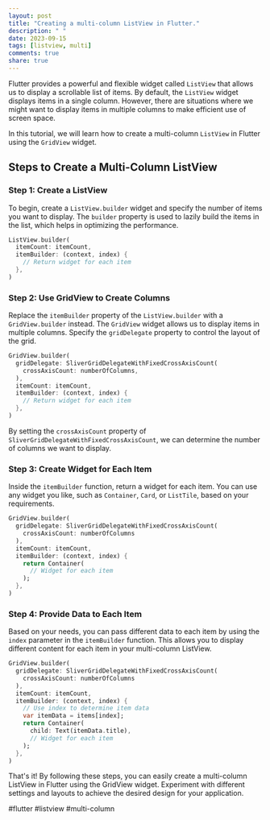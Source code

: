 ```yaml
---
layout: post
title: "Creating a multi-column ListView in Flutter."
description: " "
date: 2023-09-15
tags: [listview, multi]
comments: true
share: true
---
```


Flutter provides a powerful and flexible widget called `ListView` that allows us to display a scrollable list of items. By default, the `ListView` widget displays items in a single column. However, there are situations where we might want to display items in multiple columns to make efficient use of screen space.

In this tutorial, we will learn how to create a multi-column `ListView` in Flutter using the `GridView` widget.

## Steps to Create a Multi-Column ListView

### Step 1: Create a ListView

To begin, create a `ListView.builder` widget and specify the number of items you want to display. The `builder` property is used to lazily build the items in the list, which helps in optimizing the performance.

```dart
ListView.builder(
  itemCount: itemCount,
  itemBuilder: (context, index) {
    // Return widget for each item
  },
)
```

### Step 2: Use GridView to Create Columns

Replace the `itemBuilder` property of the `ListView.builder` with a `GridView.builder` instead. The `GridView` widget allows us to display items in multiple columns. Specify the `gridDelegate` property to control the layout of the grid.

```dart
GridView.builder(
  gridDelegate: SliverGridDelegateWithFixedCrossAxisCount(
    crossAxisCount: numberOfColumns,
  ),
  itemCount: itemCount,
  itemBuilder: (context, index) {
    // Return widget for each item
  },
)
```

By setting the `crossAxisCount` property of `SliverGridDelegateWithFixedCrossAxisCount`, we can determine the number of columns we want to display.

### Step 3: Create Widget for Each Item

Inside the `itemBuilder` function, return a widget for each item. You can use any widget you like, such as `Container`, `Card`, or `ListTile`, based on your requirements.

```dart
GridView.builder(
  gridDelegate: SliverGridDelegateWithFixedCrossAxisCount(
    crossAxisCount: numberOfColumns
  ),
  itemCount: itemCount,
  itemBuilder: (context, index) {
    return Container(
      // Widget for each item
    );
  },
)
```

### Step 4: Provide Data to Each Item

Based on your needs, you can pass different data to each item by using the `index` parameter in the `itemBuilder` function. This allows you to display different content for each item in your multi-column ListView.

```dart
GridView.builder(
  gridDelegate: SliverGridDelegateWithFixedCrossAxisCount(
    crossAxisCount: numberOfColumns
  ),
  itemCount: itemCount,
  itemBuilder: (context, index) {
    // Use index to determine item data
    var itemData = items[index];
    return Container(
      child: Text(itemData.title),
      // Widget for each item
    );
  },
)
```

That's it! By following these steps, you can easily create a multi-column ListView in Flutter using the GridView widget. Experiment with different settings and layouts to achieve the desired design for your application.

#flutter #listview #multi-column